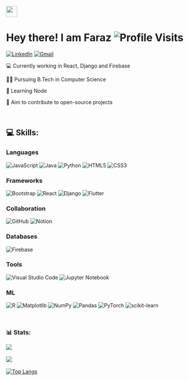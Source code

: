 <img src="https://github.com/TheDudeThatCode/TheDudeThatCode/blob/master/Assets/Hi.gif" width="30px"/> 

# Hey there! I am Faraz  ![Profile Visits](https://komarev.com/ghpvc/?username=SFarazH) 
[![LinkedIn](https://img.shields.io/badge/LinkedIn-0077B5?style=for-the-badge&logo=linkedin&logoColor=white)](https://linkedin.com/in/syed-faraz-hasan) [![Gmail](https://img.shields.io/badge/Gmail-D14836?style=for-the-badge&logo=gmail&logoColor=white)](mailto:syedfarazhasan1@gmail.com) 



💻 Currently working in React, Django and Firebase

👨‍🎓 Pursuing B.Tech in Computer Science

🌱 Learning Node

🚀 Aim to contribute to open-source projects

<br />

## 💻 Skills:

### Languages
![JavaScript](https://img.shields.io/badge/javascript-%23323330.svg?style=for-the-badge&logo=javascript&logoColor=%23F7DF1E) ![Java](https://img.shields.io/badge/java-%23ED8B00.svg?style=for-the-badge&logo=openjdk&logoColor=white) ![Python](https://img.shields.io/badge/python-3670A0?style=for-the-badge&logo=python&logoColor=ffdd54) 
![HTML5](https://img.shields.io/badge/html5-%23E34F26.svg?style=for-the-badge&logo=html5&logoColor=white) ![CSS3](https://img.shields.io/badge/css3-%231572B6.svg?style=for-the-badge&logo=css3&logoColor=white)


### Frameworks
![Bootstrap](https://img.shields.io/badge/bootstrap-%238511FA.svg?style=for-the-badge&logo=bootstrap&logoColor=white)  ![React](https://img.shields.io/badge/react-%2320232a.svg?style=for-the-badge&logo=react&logoColor=%2361DAFB) ![Django](https://img.shields.io/badge/django-%23092E20.svg?style=for-the-badge&logo=django&logoColor=white) ![Flutter](https://img.shields.io/badge/Flutter-%2302569B.svg?style=for-the-badge&logo=Flutter&logoColor=white)

### Collaboration
![GitHub](https://img.shields.io/badge/github-%23121011.svg?style=for-the-badge&logo=github&logoColor=white) ![Notion](https://img.shields.io/badge/Notion-%23000000.svg?style=for-the-badge&logo=notion&logoColor=white)

### Databases
![Firebase](https://img.shields.io/badge/firebase-%23039BE5.svg?style=for-the-badge&logo=firebase) 

### Tools
![Visual Studio Code](https://img.shields.io/badge/Visual%20Studio%20Code-0078d7.svg?style=for-the-badge&logo=visual-studio-code&logoColor=white) ![Jupyter Notebook](https://img.shields.io/badge/jupyter-%23FA0F00.svg?style=for-the-badge&logo=jupyter&logoColor=white)

### ML
![R](https://img.shields.io/badge/r-%23276DC3.svg?style=for-the-badge&logo=r&logoColor=white)
![Matplotlib](https://img.shields.io/badge/Matplotlib-%23000000.svg?style=for-the-badge&logo=Matplotlib&logoColor=black) ![NumPy](https://img.shields.io/badge/numpy-%23013243.svg?style=for-the-badge&logo=numpy&logoColor=white) ![Pandas](https://img.shields.io/badge/pandas-%23150458.svg?style=for-the-badge&logo=pandas&logoColor=white) ![PyTorch](https://img.shields.io/badge/PyTorch-%23EE4C2C.svg?style=for-the-badge&logo=PyTorch&logoColor=white) ![scikit-learn](https://img.shields.io/badge/scikit--learn-%23F7931E.svg?style=for-the-badge&logo=scikit-learn&logoColor=white)

<br />

### 📊 Stats:
![](https://github-readme-stats.vercel.app/api?username=SFarazH&theme=radical&hide_border=false&include_all_commits=false&count_private=false) <br/> <br/>
![](https://streak-stats.demolab.com/?user=SFarazH&theme=radical&hide_border=false)<br/> <br/> 
[![Top Langs](https://github-readme-stats.vercel.app/api/top-langs/?username=SFarazH&theme=radical&langs_count=8)](https://github.com/anuraghazra/github-readme-stats)
<br>


